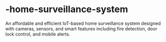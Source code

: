 # -home-surveillance-system
An affordable and efficient IoT-based home surveillance system designed with cameras, sensors, and smart features including fire detection, door lock control, and mobile alerts.
